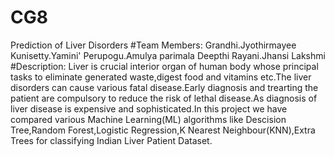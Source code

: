 # CG8
Prediction of Liver Disorders
#Team Members:
Grandhi.Jyothirmayee
Kunisetty.Yamini'
Perupogu.Amulya parimala Deepthi
Rayani.Jhansi Lakshmi
#Description:
Liver is crucial interior organ of human body whose principal tasks to eliminate generated waste,digest food and vitamins etc.The liver disorders can cause various fatal disease.Early diagnosis and trearting the patient are compulsory to reduce the risk of lethal disease.As diagnosis of liver disease is expensive and sophisticated.In this project we have compared various Machine Learning(ML) algorithms like Descision Tree,Random Forest,Logistic Regression,K Nearest Neighbour(KNN),Extra Trees for classifying Indian Liver Patient Dataset. 
